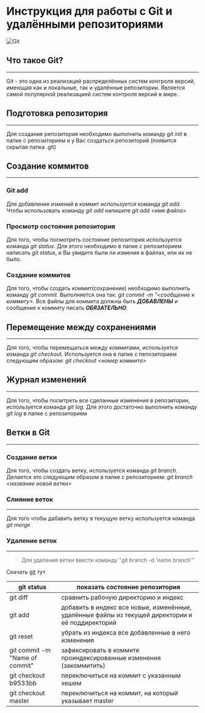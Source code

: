 # Инструкция для работы с Git и удалёнными репозиториями
![Git](https://myeditor.ru/wp-content/uploads/c/2/8/c2871a02931d3ff91c0197747b2aca01.jpeg)
## Что такое Git?
---
Git - это одна из реализаций распределённых систем контроля версий, имеющая как и локальные, так и удалённые репозитории. Является самой популярной реализацией систем контроля версий в мире.

## Подготовка репозитория
---
Для создание репозитория необходимо выполнить команду _git init_ в папке с репозиторием и у Вас создаться репозиторий (появится скрытая папка .git)

## Создание коммитов
---
### Git add
Для добавления измений в коммит используется команда _git add_. Чтобы использовать команду _git add_ напишите _git add <имя файла>_

### Просмотр состояния репозитория
Для того, чтобы посмотреть состояние репозитория используется команда _git status_. Для этого необходимо в папке с репозиторием написать _git status_, и Вы увидите были ли измения в файлах, или их не было.

### Создание коммитов
Для того, чтобы создать коммит(сохранение) необходимо выполнить команду _git commit_. Выполняется она так: _git commit -m "<сообщение к коммиту>_. Все файлы для коммита должны быть ***ДОБАВЛЕНЫ*** и сообщение к коммиту писать ***ОБЯЗАТЕЛЬНО***.

## Перемещение между сохранениями
---
Для того, чтобы перемещаться между коммитами, используется команда _git checkout_. Используется она в папке с пепозиторием следующим образом: _git checkout <номер коммита>_

## Журнал изменений
---
Для того, чтобы посмтреть все сделанные изменения в репозитории, используется команда _git log_. Для этого достаточно выполнить команду _git log_ в папке с репозиторием

## Ветки в Git
---
### Создание ветки
Для того, чтобы создать ветку, используется команда _git branch_. Делается это следующим образом в папке с репозиторием: _git branch <название новой ветки>_

### Слияние веток
---
Для того чтобы дабавить ветку в текущую ветку используется команда _git merge_

### Удаление веток
---
>Для удаления ветки ввести команду "git branch -d 'name branch'"

Скачать [git](https://git-scm.com/) тут

| git status | показать состояние репозитория |
| -- | -- |
| git diff | сравнить рабочую директорию и индекс |
| git add | добавить в индекс все новые, изменённые, удалённые файлы из текущей директории и её поддиректорий |
| git reset | убрать из индекса все добавленные в него изменения |
| git commit -m "Name of commit" | зафиксировать в коммите проиндексированные изменения (закоммитить) |
| git checkout b9533bb | переключиться на коммит с указанным хешем |
| git checkout master | переключиться на коммит, на который указывает master |
